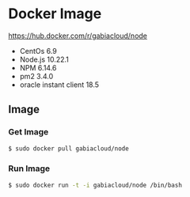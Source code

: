 # Docker Image

https://hub.docker.com/r/gabiacloud/node

- CentOs 6.9
- Node.js 10.22.1
- NPM 6.14.6
- pm2 3.4.0
- oracle instant client 18.5

## Image

### Get Image
```bash
$ sudo docker pull gabiacloud/node
```

### Run Image
```bash
$ sudo docker run -t -i gabiacloud/node /bin/bash
```

